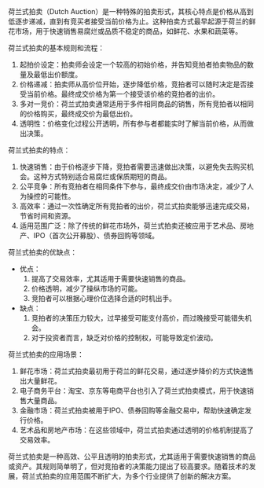 
荷兰式拍卖（Dutch Auction）是一种特殊的拍卖形式，其核心特点是价格从高到低逐步递减，直到有竞买者接受当前价格为止。这种拍卖方式最早起源于荷兰的鲜花市场，用于快速销售易腐烂或品质不稳定的商品，如鲜花、水果和蔬菜等。

荷兰式拍卖的基本规则和流程：
1. 起拍价设定：拍卖师会设定一个较高的初始价格，并告知竞拍者拍卖物品的数量及最低出价额度。
2. 价格递减：拍卖师从高价位开始，逐步降低价格，竞拍者可以随时决定是否接受当前价格。最终成交价格为第一个接受该价格的竞拍者的出价。
3. 多对一竞价：荷兰式拍卖通常适用于多件相同商品的销售，所有竞拍者以相同的价格购买，最终成交价为最低出价。
4. 透明性：价格变化过程公开透明，所有参与者都能实时了解当前价格，从而做出决策。

荷兰式拍卖的特点：
1. 快速销售：由于价格逐步下降，竞拍者需要迅速做出决策，以避免失去购买机会。这种方式特别适合易腐烂或保质期短的商品。
2. 公平竞争：所有竞拍者在相同条件下参与，最终成交价由市场决定，减少了人为操控的可能性。
3. 高效率：通过一次性确定所有竞拍者的出价，荷兰式拍卖能够迅速完成交易，节省时间和资源。
4. 适用范围广泛：除了传统的鲜花市场外，荷兰式拍卖还被应用于艺术品、房地产、IPO（首次公开募股）、债券回购等领域。

荷兰式拍卖的优缺点：
- 优点：
  1. 提高了交易效率，尤其适用于需要快速销售的商品。
  2. 价格透明，减少了操纵市场的可能。
  3. 竞拍者可以根据心理价位选择合适的时机出手。
- 缺点：
  1. 竞拍者的决策压力较大，过早接受可能支付高价，而过晚接受可能错失机会。
  2. 对于投资者而言，缺乏对价格的控制权，可能导致定价波动。

荷兰式拍卖的应用场景：
1. 鲜花市场：荷兰式拍卖最初用于荷兰的鲜花交易，通过逐步降价的方式快速售出大量鲜花。
2. 电子商务平台：淘宝、京东等电商平台也引入了荷兰式拍卖模式，用于快速销售大量商品。
3. 金融市场：荷兰式拍卖被用于IPO、债券回购等金融交易中，帮助快速确定发行价格。
4. 艺术品和房地产市场：在这些领域中，荷兰式拍卖通过透明的价格机制提高了交易效率。

荷兰式拍卖是一种高效、公平且透明的拍卖形式，尤其适用于需要快速销售的商品或资产。其规则简单明了，但对竞拍者的决策能力提出了较高要求。随着技术的发展，荷兰式拍卖的应用范围不断扩大，为多个行业提供了创新的解决方案。



